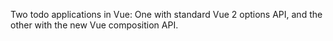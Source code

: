 Two todo applications in Vue: One with standard Vue 2 options API, and the other with the new Vue composition API.